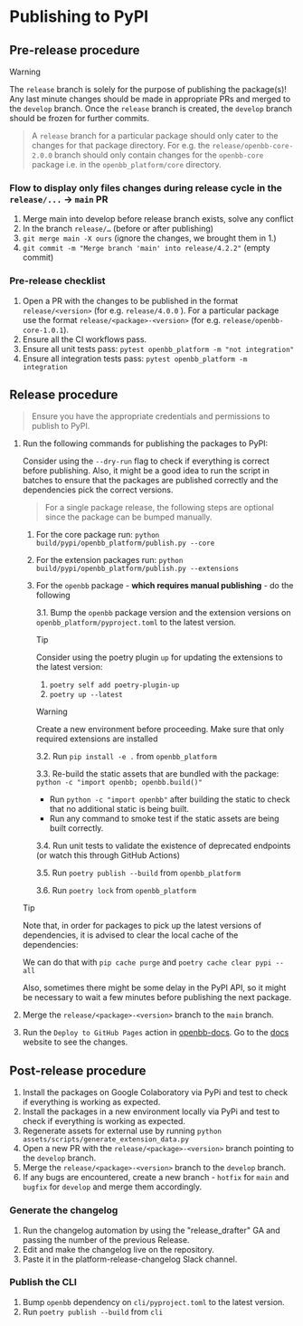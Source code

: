 # Publishing to PyPI

## Pre-release procedure

> [!WARNING]
> The `release` branch is solely for the purpose of publishing the package(s)! Any last minute changes should be made in appropriate PRs and merged to the `develop` branch. Once the `release` branch is created, the `develop` branch should be frozen for further commits.

> A `release` branch for a particular package should only cater to the changes for that package directory. For e.g. the `release/openbb-core-2.0.0` branch should only contain changes for the `openbb-core` package i.e. in the `openbb_platform/core` directory.

### Flow to display only files changes during release cycle in the `release/...` -> `main` PR

1. Merge main into develop before release branch exists, solve any conflict
2. In the branch `release/…` (before or after publishing)
3. `git merge main -X ours` (ignore the changes, we brought them in 1.)
4. `git commit -m "Merge branch 'main' into release/4.2.2"` (empty commit)

### Pre-release checklist

1. Open a PR with the changes to be published in the format `release/<version>` (for e.g. `release/4.0.0` ). For a particular package use the format `release/<package>-<version>` (for e.g. `release/openbb-core-1.0.1`).
2. Ensure all the CI workflows pass.
3. Ensure all unit tests pass: `pytest openbb_platform -m "not integration"`
4. Ensure all integration tests pass: `pytest openbb_platform -m integration`

## Release procedure

> Ensure you have the appropriate credentials and permissions to publish to PyPI.

1. Run the following commands for publishing the packages to PyPI:

    Consider using the `--dry-run` flag to check if everything is correct before publishing.
    Also, it might be a good idea to run the script in batches to ensure that the packages are published correctly and the dependencies pick the correct versions.

    > For a single package release, the following steps are optional since the package can be bumped manually.

    1. For the core package run: `python build/pypi/openbb_platform/publish.py --core`
    2. For the extension packages run: `python build/pypi/openbb_platform/publish.py --extensions`
    3. For the `openbb` package - **which requires manual publishing** - do the following

        3.1. Bump the `openbb` package version and the extension versions on `openbb_platform/pyproject.toml` to the latest version.

        > [!TIP]
        > Consider using the poetry plugin `up` for updating the extensions to the latest version:
        > 1. `poetry self add poetry-plugin-up`
        > 2. `poetry up --latest`

        > [!WARNING]
        > Create a new environment before proceeding.
        > Make sure that only required extensions are installed

        3.2. Run `pip install -e .` from `openbb_platform`

        3.3. Re-build the static assets that are bundled with the package: `python -c "import openbb; openbb.build()"`
        - Run `python -c "import openbb"` after building the static to check that no additional static is being built.
        - Run any command to smoke test if the static assets are being built correctly.

        3.4. Run unit tests to validate the existence of deprecated endpoints (or watch this through GitHub Actions)

        3.5. Run `poetry publish --build` from `openbb_platform`

        3.6. Run `poetry lock` from `openbb_platform`

    > [!TIP]
    > Note that, in order for packages to pick up the latest versions of dependencies, it is advised to clear the local cache of the dependencies:
    >
    > We can do that with `pip cache purge` and `poetry cache clear pypi --all`
    >
    > Also, sometimes there might be some delay in the PyPI API, so it might be necessary to wait a few minutes before publishing the next package.

2. Merge the `release/<package>-<version>` branch to the `main` branch.
3. Run the `Deploy to GitHub Pages` action in [openbb-docs](https://github.com/OpenBB-finance/openbb-docs/actions). Go to the [docs](https://docs.openbb.co) website to see the changes.

## Post-release procedure

1. Install the packages on Google Colaboratory via PyPi and test to check if everything is working as expected.
2. Install the packages in a new environment locally via PyPi and test to check if everything is working as expected.
3. Regenerate assets for external use by running `python assets/scripts/generate_extension_data.py`
4. Open a new PR with the `release/<package>-<version>` branch pointing to the `develop` branch.
5. Merge the `release/<package>-<version>` branch to the `develop` branch.
6. If any bugs are encountered, create a new branch - `hotfix` for `main` and `bugfix` for `develop` and merge them accordingly.

### Generate the changelog

1. Run the changelog automation by using the "release_drafter" GA and passing the number of the previous Release.
2. Edit and make the changelog live on the repository.
3. Paste it in the platform-release-changelog Slack channel.

### Publish the CLI

1. Bump `openbb` dependency on `cli/pyproject.toml` to the latest version.
2. Run `poetry publish --build` from `cli`

